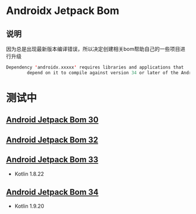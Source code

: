 # Androidx Jetpack Bom 

## 说明

因为总是出现最新版本编译错误，所以决定创建相关bom帮助自己的一些项目进行升级
```kotlin
Dependency 'androidx.xxxxx' requires libraries and applications that
        depend on it to compile against version 34 or later of the Android APIs.
```

# 测试中

## [Android Jetpack Bom 30](doc/Android-Jetpack-Bom-30.MD)

## [Android Jetpack Bom 32](doc/Android-Jetpack-Bom-32.MD)

## [Android Jetpack Bom 33](doc/Android-Jetpack-Bom-33.MD)

- Kotlin 1.8.22

## [Android Jetpack Bom 34](doc/Android-Jetpack-Bom-34.MD)

- Kotlin 1.9.20
